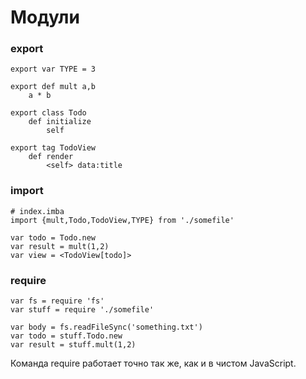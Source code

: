 
# Модули

### export
```imba
export var TYPE = 3

export def mult a,b
    a * b

export class Todo
    def initialize
        self

export tag TodoView
    def render
        <self> data:title
```

### import

```imba
# index.imba
import {mult,Todo,TodoView,TYPE} from './somefile'

var todo = Todo.new
var result = mult(1,2)
var view = <TodoView[todo]>

```

### require

```imba
var fs = require 'fs'
var stuff = require './somefile'

var body = fs.readFileSync('something.txt')
var todo = stuff.Todo.new
var result = stuff.mult(1,2)
```
Команда require работает точно так же, как и в чистом JavaScript.
